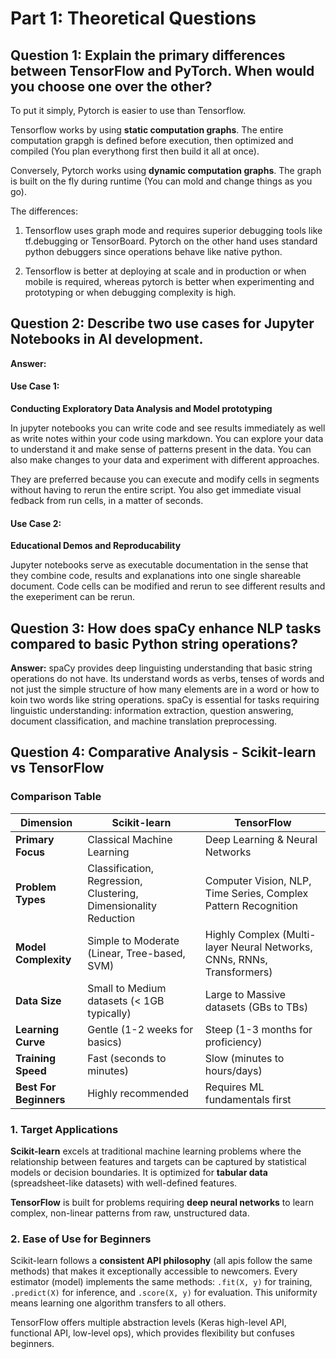 # Part 1: Theoretical Questions

## Question 1: Explain the primary differences between TensorFlow and PyTorch. When would you choose one over the other?

To put it simply, Pytorch is easier to use than Tensorflow. 

Tensorflow works by using **static computation graphs**. The entire computation grapgh is defined before execution, then optimized and compiled (You plan everythong first then build it all at once). 

Conversely, Pytorch works using **dynamic computation graphs**. The graph is built on the fly during runtime (You can mold and change things as you go).

The differences:

1. Tensorflow uses graph mode and requires superior debugging tools like tf.debugging or TensorBoard. Pytorch on the other hand uses standard python debuggers since operations behave like native python. 

2. Tensorflow is better at deploying at scale and in production or when mobile is required, whereas pytorch is better when experimenting and prototyping or when debugging complexity is high. 


## Question 2: Describe two use cases for Jupyter Notebooks in AI development.

**Answer:**

#### Use Case 1:
**Conducting Exploratory Data Analysis and Model prototyping**

In jupyter notebooks you can write code and see results immediately as well as write notes within your code using markdown. You can explore your data to understand it and make sense of patterns present in the data. You can also make changes to your data and experiment with different approaches. 

They are preferred because you can execute and modify cells in segments without having to rerun the entire script. You also get immediate visual fedback from run cells, in a matter of seconds. 

#### Use Case 2: 
**Educational Demos and Reproducability**

Jupyter notebooks serve as executable documentation in the sense that they combine code, results and explanations into one single shareable document. Code cells can be modified and rerun to see different results and the exeperiment can be rerun.


## Question 3: How does spaCy enhance NLP tasks compared to basic Python string operations?
**Answer:**
spaCy provides deep linguisting understanding that basic string operations do not have. Its understand words as verbs, tenses of words and not just the simple structure of how many elements are in a word or how to koin two words like string operations. spaCy is essential for tasks requiring linguistic understanding: information extraction, question answering, document classification, and machine translation preprocessing.

## Question 4: Comparative Analysis - Scikit-learn vs TensorFlow

### Comparison Table

| **Dimension** | **Scikit-learn** | **TensorFlow** |
|--------------|------------------|----------------|
| **Primary Focus** | Classical Machine Learning | Deep Learning & Neural Networks |
| **Problem Types** | Classification, Regression, Clustering, Dimensionality Reduction | Computer Vision, NLP, Time Series, Complex Pattern Recognition |
| **Model Complexity** | Simple to Moderate (Linear, Tree-based, SVM) | Highly Complex (Multi-layer Neural Networks, CNNs, RNNs, Transformers) |
| **Data Size** | Small to Medium datasets (< 1GB typically) | Large to Massive datasets (GBs to TBs) |
| **Learning Curve** | Gentle (1-2 weeks for basics) | Steep (1-3 months for proficiency) |
| **Training Speed** | Fast (seconds to minutes) | Slow (minutes to hours/days) |
| **Best For Beginners** |Highly recommended |Requires ML fundamentals first |

### 1. Target Applications

**Scikit-learn** excels at traditional machine learning problems where the relationship between features and targets can be captured by statistical models or decision boundaries. It is optimized for **tabular data** (spreadsheet-like datasets) with well-defined features.

**TensorFlow** is built for problems requiring **deep neural networks** to learn complex, non-linear patterns from raw, unstructured data. 

### 2. Ease of Use for Beginners

Scikit-learn follows a **consistent API philosophy** (all apis follow the same methods) that makes it exceptionally accessible to newcomers. Every estimator (model) implements the same methods: `.fit(X, y)` for training, `.predict(X)` for inference, and `.score(X, y)` for evaluation. This uniformity means learning one algorithm transfers to all others.

TensorFlow offers multiple abstraction levels (Keras high-level API, functional API, low-level ops), which provides flexibility but confuses beginners.